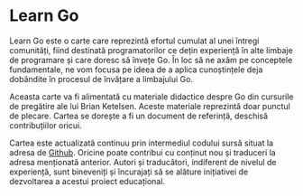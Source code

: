# Learn Go

Learn Go este o carte care reprezintă efortul cumulat al unei întregi comunități, fiind destinată programatorilor ce dețin experiență în alte limbaje de programare și care doresc să învețe Go.  În loc să ne axăm pe conceptele fundamentale, ne vom focusa pe ideea de a aplica cunoștințele deja dobândite în procesul de învățare a limbajului Go.

Aceasta carte va fi alimentată cu materiale didactice despre Go din cursurile de pregătire ale lui Brian Ketelsen.  Aceste materiale reprezintă doar punctul de plecare.  Cartea se dorește a fi un document de referință, deschisă contribuțiilor oricui.

Cartea este actualizată continuu prin intermediul codului sursă situat la adresa de [Github](https://github.com/thewondertwins/learngo).  Oricine poate contribui cu conținut nou și traduceri la adresa menționată anterior.  Autori și traducători, indiferent de nivelul de experiență, sunt bineveniți și încurajați să se alăture inițiativei de dezvoltarea a acestui proiect educațional.